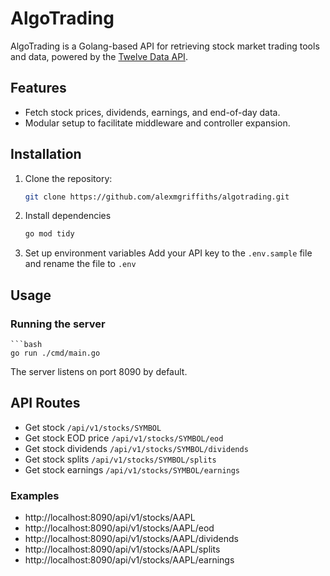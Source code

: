 # AlgoTrading

AlgoTrading is a Golang-based API for retrieving stock market trading tools and data, powered by the [Twelve Data API](https://twelvedata.com/).

## Features

- Fetch stock prices, dividends, earnings, and end-of-day data.
- Modular setup to facilitate middleware and controller expansion.

## Installation

1. Clone the repository:
    ```bash
    git clone https://github.com/alexmgriffiths/algotrading.git
2. Install dependencies
    ```bash
    go mod tidy
3. Set up environment variables
   Add your API key to the `.env.sample` file and rename the file to `.env`

## Usage

### Running the server

    ```bash
    go run ./cmd/main.go


The server listens on port 8090 by default.

## API Routes

* Get stock `/api/v1/stocks/SYMBOL`
* Get stock EOD price `/api/v1/stocks/SYMBOL/eod`
* Get stock dividends `/api/v1/stocks/SYMBOL/dividends`
* Get stock splits `/api/v1/stocks/SYMBOL/splits`
* Get stock earnings `/api/v1/stocks/SYMBOL/earnings`

### Examples

* http://localhost:8090/api/v1/stocks/AAPL
* http://localhost:8090/api/v1/stocks/AAPL/eod
* http://localhost:8090/api/v1/stocks/AAPL/dividends
* http://localhost:8090/api/v1/stocks/AAPL/splits
* http://localhost:8090/api/v1/stocks/AAPL/earnings